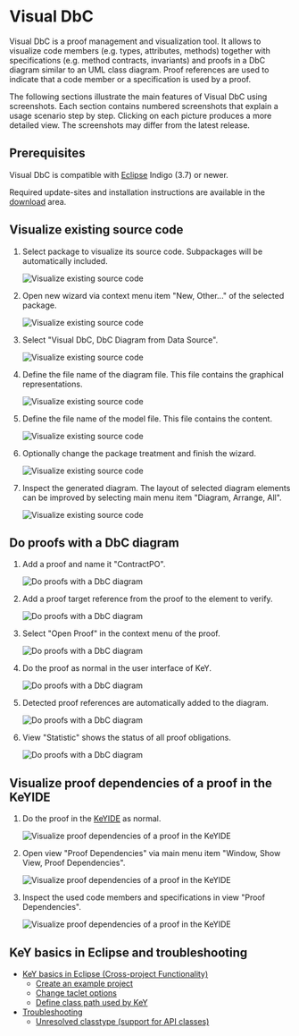 # Visual DbC

Visual DbC is a proof management and visualization tool. It allows to
visualize code members (e.g. types, attributes, methods) together with
specifications (e.g. method contracts, invariants) and proofs in a DbC
diagram similar to an UML class diagram. Proof references are used to
indicate that a code member or a specification is used by a proof.

The following sections illustrate the main features of Visual DbC using
screenshots. Each section contains numbered screenshots that explain a
usage scenario step by step. Clicking on each picture produces a more
detailed view. The screenshots may differ from the latest release.

## Prerequisites

Visual DbC is compatible with [Eclipse](http://www.eclipse.org) Indigo
(3.7) or newer.

Required update-sites and installation instructions are available in the
[download](https://www.key-project.org/download/) area.

## Visualize existing source code


1. Select package to visualize its source code. Subpackages will be automatically
included.

    ![](generate01thumb.png "Visualize existing source code")

2. Open new wizard via context menu item "New, Other\..." of the
selected
package.

    ![](generate02thumb.png "Visualize existing source code")



3. Select "Visual DbC, DbC Diagram from Data
Source".

    ![](generate03thumb.png "Visualize existing source code")

4. Define the file name of the diagram file. This file contains the graphical
representations.

    ![](generate04thumb.png "Visualize existing source code")



5. Define the file name of the model file. This file contains the
content.

    ![](generate05thumb.png "Visualize existing source code")

6. Optionally change the package treatment and finish the
wizard.

    ![](generate06thumb.png "Visualize existing source code")



7. Inspect the generated diagram. The layout of selected diagram elements can be improved by selecting
main menu item "Diagram, Arrange,
All".

    ![](generate07thumb.png "Visualize existing source code")


## Do proofs with a DbC diagram


1. Add a proof and name it
"ContractPO".

    ![](proof01thumb.png "Do proofs with a DbC diagram")



2. Add a proof target reference from the proof to the element to
verify.

    ![](proof02thumb.png "Do proofs with a DbC diagram")



3. Select "Open Proof" in the context menu of the
proof.

    ![](proof03thumb.png "Do proofs with a DbC diagram")

4. Do the proof as normal in the user interface of
KeY.

    ![](proof04thumb.png "Do proofs with a DbC diagram")



5. Detected proof references are automatically added to the diagram.

    ![](proof05thumb.png "Do proofs with a DbC diagram")



6. View "Statistic" shows the status of all proof
obligations.

    ![](proof06thumb.png "Do proofs with a DbC diagram")


## Visualize proof dependencies of a proof in the KeYIDE


1. Do the proof in the [KeYIDE](../KeYIDE/) as normal.

    ![](proofDependencies01thumb.png "Visualize proof dependencies of a proof in the KeYIDE")

2. Open view "Proof Dependencies" via main menu item "Window, Show
View, Proof Dependencies".

    ![](proofDependencies02thumb.png "Visualize proof dependencies of a proof in the KeYIDE")

3. Inspect the used code members and specifications in view "Proof
Dependencies".

    ![](proofDependencies03thumb.png "Visualize proof dependencies of a proof in the KeYIDE")


## KeY basics in Eclipse and troubleshooting

- [KeY basics in Eclipse (Cross-project Functionality)](../CrossProject/)
  - [Create an example project](../CrossProject/#create-an-example-project)
  - [Change taclet options](../CrossProject/#change-taclet-options)
  - [Define class path used by KeY](../CrossProject/#define-class-path-used-by-key)
- [Troubleshooting](../CrossProject/#troubleshooting)
  - [Unresolved classtype (support for API classes)](../CrossProject/#unresolved-classtype-support-for-api-classes)